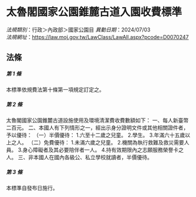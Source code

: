 # 太魯閣國家公園錐麓古道入園收費標準

*法規類別*：行政＞內政部＞國家公園目
*異動日期*：2024/07/03  
*法規網址*：https://law.moj.gov.tw/LawClass/LawAll.aspx?pcode=D0070247



## 法條
##### 第 1 條
本標準依規費法第十條第一項規定訂定之。

##### 第 2 條
太魯閣國家公園錐麓古道設施使用及環境清潔費收費數額如下：
一、每人新臺幣二百元。
二、本國人有下列情形之一，經出示身分證明文件或其他相關證件者，予以優待：
（一）半價優待：
1.六至十二歲之兒童。
2.學生。
3.年滿六十五歲以上之人。
（二）免費優待：
1.未滿六歲之兒童。
2.機關為執行救難及救災需要人員。
3.身心障礙者及其必要陪伴者一人。
4.持有效期限內之志願服務榮譽卡之人。
三、非本國人在國內各級公、私立學校就讀者，半價優待。

##### 第 3 條
本標準自發布日施行。


